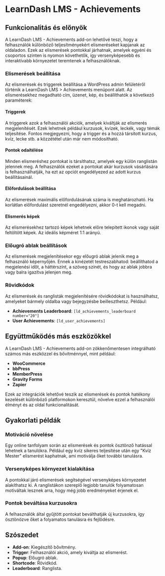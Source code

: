 # LearnDash LMS - Achievements

## Funkcionalitás és előnyök

A LearnDash LMS - Achievements add-on lehetővé teszi, hogy a felhasználók különböző teljesítményekért elismeréseket kapjanak az oldaladon. Ezek az elismerések pontokkal járhatnak, amelyek egyéni és csoportos szinten is nyomon követhetők, így versenyképesebb és interaktívabb környezetet teremtenek a felhasználóknak.

### Elismerések beállítása

Az elismerések és triggerek beállítása a WordPress admin felületéről történik a LearnDash LMS > Achievements menüpont alatt. Az elismerésekhez megadható cím, üzenet, kép, és beállíthatók a következő paraméterek:

#### Triggerek

A triggerek azok a felhasználói akciók, amelyek kiváltják az elismerés megjelenítését. Ezek lehetnek például kurzusok, kvízek, leckék, vagy témák teljesítése. Fontos megjegyezni, hogy a trigger és a hozzá társított kurzus, kvíz, lecke stb. a közzététel után már nem módosítható.

#### Pontok odaítélése

Minden elismeréshez pontokat is társíthatsz, amelyek egy külön ranglistán jelennek meg. A felhasználók ezeket a pontokat akár kurzusok vásárlására is felhasználhatják, ha ezt az opciót engedélyezed az adott kurzus beállításainál.

#### Előfordulások beállítása

Az elismerések maximális előfordulásának száma is meghatározható. Ha korlátlan előfordulást szeretnél engedélyezni, akkor 0-t kell megadni.

#### Elismerés képek

Az elismerésekhez tartozó képek lehetnek előre telepített ikonok vagy saját feltöltött képek. Az ideális képméret 1:1 arányú.

### Előugró ablak beállítások

Az elismerések megjelenítésekor egy előugró ablak jelenik meg a felhasználó képernyőjén. Ennek a kinézetét testreszabhatod: beállíthatod a megjelenési időt, a háttérszínt, a szöveg színét, és hogy az ablak jobbra vagy balra igazítva jelenjen meg.

### Rövidkódok

Az elismerések és ranglisták megjelenítésére rövidkódokat is használhatsz, amelyeket bármely oldalba vagy bejegyzésbe beilleszthetsz. Például:

- **Achievements Leaderboard**: `[ld_achievements_leaderboard number="20"]`
- **User Achievements**: `[ld_user_achievements]`

## Együttműködés más eszközökkel

A LearnDash LMS - Achievements add-on zökkenőmentesen integrálható számos más eszközzel és bővítménnyel, mint például:

- **WooCommerce**
- **bbPress**
- **MemberPress**
- **Gravity Forms**
- **Zapier**

Ezek az integrációk lehetővé teszik az elismerések és pontok hatékony kezelését különböző platformokon keresztül, növelve ezzel a felhasználói élményt és az oldal funkcionalitását.

## Gyakorlati példák

### Motiváció növelése

Egy online tanfolyam során az elismerések és pontok ösztönző hatással lehetnek a tanulókra. Például egy kvíz sikeres teljesítése után egy "Kvíz Mester" elismerést kaphatnak, ami motiválja őket további tanulásra.

### Versenyképes környezet kialakítása

A pontokkal járó elismerések segítségével versenyképes környezetet alakíthatsz ki. A ranglistákon szereplő legjobb tanulók folyamatosan motiváltak lesznek arra, hogy még jobb eredményeket érjenek el.

### Pontok beváltása kurzusokra

A felhasználók által gyűjtött pontokat beválthatják új kurzusokra, így ösztönözve őket a folyamatos tanulásra és fejlődésre.

## Szószedet

- **Add-on**: Kiegészítő bővítmény.
- **Trigger**: Felhasználói akció, amely kiváltja az elismerést.
- **Popup**: Előugró ablak.
- **Shortcode**: Rövidkód.
- **Leaderboard**: Ranglista.